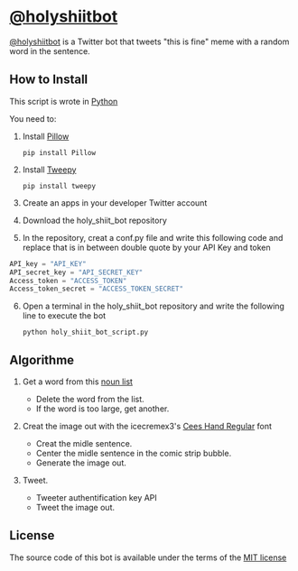 # [@holyshiitbot](https://twitter.com/holyshiitbot)

[@holyshiitbot](https://twitter.com/holyshiitbot) is a Twitter bot that tweets "this is fine" meme with a random word in the sentence.


## How to Install
This script is wrote in [Python](https://www.python.org)

You need to:

1. Install [Pillow](https://pypi.org/project/Pillow/)

    `pip install Pillow`
2. Install [Tweepy](https://pypi.org/project/tweepy/)

    `pip install tweepy`
3. Create an apps in your developer Twitter account
4. Download the holy\_shiit_bot repository
5. In the repository, creat a conf.py file and write this following code and replace that is in between double quote by your API Key and token
```python
API_key = "API_KEY"
API_secret_key = "API_SECRET_KEY"
Access_token = "ACCESS_TOKEN"
Access_token_secret = "ACCESS_TOKEN_SECRET"
```
6. Open a terminal in the holy\_shiit_bot repository and write the following line to execute the bot

    `python holy_shiit_bot_script.py`

## Algorithme
1. Get a word from this [noun list](http://www.desiquintans.com/downloads/nounlist/nounlist.txt)
    * Delete the word from the list.
    * If the word is too large, get another.

2. Creat the image out with the icecremex3's [Cees Hand Regular](https://www.dafont.com/fr/cees-hand.font) font
    * Creat the midle sentence.
    * Center the midle sentence in the comic strip bubble.
    * Generate the image out.

3. Tweet.
    * Tweeter authentification key API
    * Tweet the image out.

## License
The source code of this bot is available under the terms of the [MIT license](http://www.opensource.org/licenses/mit-license.php)